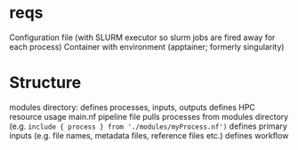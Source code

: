 # reqs
Configuration file (with SLURM executor so slurm jobs are fired away for each process)
Container with environment (apptainer; formerly singularity)
# Structure
modules directory:
  defines processes, inputs, outputs
  defines HPC resource usage
main.nf
  pipeline file
  pulls processes from modules directory (e.g.  `include { process } from './modules/myProcess.nf')`
  defines primary inputs (e.g. file names, metadata files, reference files etc.)
  defines workflow
